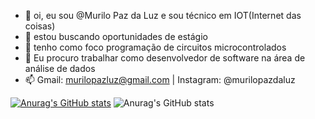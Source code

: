 - 👋 oi, eu sou @Murilo Paz da Luz e sou técnico em IOT(Internet das coisas)
- 👀 estou buscando oportunidades de estágio
- 🌱 tenho como foco programação de circuitos microcontrolados
- 💞️ Eu procuro trabalhar como desenvolvedor de software na área de análise de dados
- 📫 Gmail: murilopazluz@gmail.com | Instagram: @murilopazdaluz

[![Anurag's GitHub stats](https://github-readme-stats.vercel.app/api?username=anuraghazra)](https://github.com/Murilopl07/github-readme-stats&theme=radical)
![Anurag's GitHub stats](https://github-readme-stats.vercel.app/api?username=Murilopl07a&show_icons=true&theme=radical)

